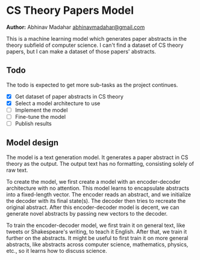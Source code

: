 # CS Theory Papers Model

**Author:** Abhinav Madahar <abhinavmadahar@gmail.com>

This is a machine learning model which generates paper abstracts in the theory subfield of computer science.
I can't find a dataset of CS theory papers, but I can make a dataset of those papers' abstracts.

## Todo

The todo is expected to get more sub-tasks as the project continues.

- [x] Get dataset of paper abstracts in CS theory
- [x] Select a model architecture to use
- [ ] Implement the model
- [ ] Fine-tune the model
- [ ] Publish results

## Model design

The model is a text generation model.
It generates a paper abstract in CS theory as the output.
The output text has no formatting, consisting solely of raw text.

To create the model, we first create a model with an encoder-decoder architecture with no attention.
This model learns to encapsulate abstracts into a fixed-length vector.
The encoder reads an abstract, and we initialize the decoder with its final state(s).
The decoder then tries to recreate the original abstract.
After this encoder-decoder model is decent, we can generate novel abstracts by passing new vectors to the decoder.

To train the encoder-decoder model, we first train it on general text, like tweets or Shakespeare's writing, to teach it English.
After that, we train it further on the abstracts.
It might be useful to first train it on more general abstracts, like abstracts across computer science, mathematics, physics, etc., so it learns how to discuss science.